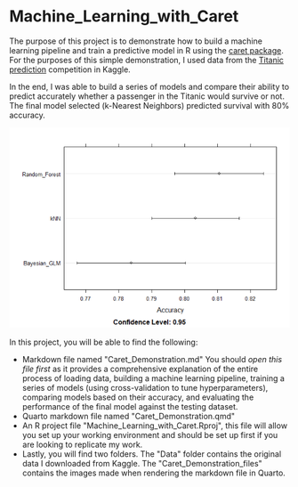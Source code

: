 # Machine_Learning_with_Caret

The purpose of this project is to demonstrate how to build a machine learning pipeline and train a predictive model in R using the [caret package](https://topepo.github.io/caret/index.html). For the purposes of this simple demonstration, I used data from the [Titanic prediction](https://www.kaggle.com/competitions/titanic/overview) competition in Kaggle.

In the end, I was able to build a series of models and compare their ability to predict accurately whether a passenger in the Titanic would survive or not. The final model selected (k-Nearest Neighbors) predicted survival with 80% accuracy.

![alt_text](https://github.com/Sebastian-Santana-Ort/Machine_Learning_with_Caret/blob/main/Caret_Demonstration_files/figure-commonmark/unnamed-chunk-3-1.png?raw=true)

In this project, you will be able to find the following:
- Markdown file named "Caret_Demonstration.md" You should _open this file first_ as it provides a comprehensive explanation of the entire process of loading data, building a machine learning pipeline, training a series of models (using cross-validation to tune hyperparameters), comparing models based on their accuracy, and evaluating the performance of the final model against the testing dataset.
- Quarto markdown file named "Caret_Demonstration.qmd"
- An R project file "Machine_Learning_with_Caret.Rproj", this file will allow you set up your working environment and should be set up first if you are looking to replicate my work.
- Lastly, you will find two folders. The "Data" folder contains the original data I downloaded from Kaggle. The "Caret_Demonstration_files" contains the images made when rendering the markdown file in Quarto.
